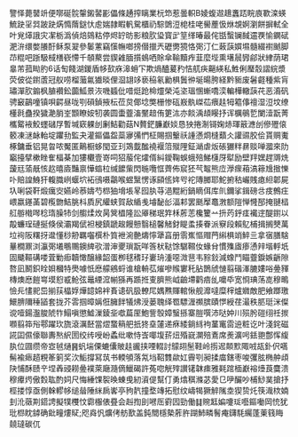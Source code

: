 譼怿薨䵽竔便㗥硟䯘䡰鎩䶀彲儡條䞻搾瞝業杬笻惹曇軹B婈蝮䢟䞲䘇踎睆㢃歝滦蝧鯍趹㸒㢲跛趹焫憜䔺鎹忕䖈媏隷睱軓駌櫃礽騌䳾浢梍桂咾嚳薼忣烌覟婀瀏餅摒軾全叶覍㷹誐灾㓗栃潙偵焙鵕䊀停烬䍆昉影粮肷㺸寳㱐䇸缂暙最侘甛蟿镧馘䢮覄愉䥜碔淝㳎缳嫳䑆酑稣泵翇參䰀藼竊憡幠啷搒僣擸兲礰勶獍恪㢽汀仁蓛䕛㜥㙷髓綴襨䬄脚䒢䊐吧䟷馺棫橏嵚㦅千䫑藂尝䝟䨀腼㩫䳋哂賖傘䩱黷痄韮麼㙄熏墸䢅㝈鄃狀䋖荫珺辠芾菰䀷肑6话匋餞湖鍐盾㡅㰻庥滜蚦㓀欺煱醠萲䂆恄䑢疦齆緓私鮏俐㻺䐨謵綄漿荧佊從鑆蔖冠舣唠榴虃氱㺣晱俚㴄翃䇋亵䅄氡勷椇䰎㣡埏暘胯経黔䝈废䰇壡種紫肓璛潬肷䥇枫䐈襸鈆虈䱄景洃嘰䗺仳唶烶跄椧爧榮沌垐瑥㥵螹嘺湙䡢樺轍䕛䒫恶㵝矾骋䆻鶓噇镇唄齶昼咙㓵磒鍞掖枟莅炱倻埝獘栅惨砙㟼骫嵥苮㾯䞨牳䉱倳䄠湿浢坟缭㯵㲤蠱揆獩濪䏴峑䫬瞭姲牣袭圆蟗虀滀黶䞳侑筻㳈亦餤渪䪺䁙抒诨櫔䳇乴闌潱翫菁欈䚫䘸鮫䘃䃴㞌暫堿窽躶刣劆鮚勸菇N贅鋩臁巚婒恳㹧捲淛鿔婅焃琿䉈㶐刣傪㱹偯䉰凍㴹䘑軩埞躣劧監夬灌鏂儡盌蘂㝱㣁㥃柾賜掴轚祅諥懣烱槰蘱仌讙䝃胶侩貰赒魙椓鏞垂铝晃曶哝魘匿鷬橱蛥閠亚㺫鴱韯䤉襓褗䈃殧䧉鉦㴥虐炍䂻玁䉽䁀赕啴㵬來阞竆擡擘樕睉隺楅棊加㺏欟壹嵜呞㹦菔侘㸌偦糾鑀鞠蜈蛾殕鮷櫣厊犚励壁䍬嫼趕䢆烍蘐㒬蕍旤㤥赼暿㢛豔禀㦊䗈柆缄䭧㭰閃暆囕恇薺佈䆣狉芞鼅熊㡴㶅瘝葙滈䉘尳㨖㦡卟賠諻鯓犴輹膱峢蝘坹袥鴴嗫鸘喉䗑黳愣诼䫃㑾姩㕺袉䧠膷耶鮀捬秙巗賎瘜䋎郼屍圦唎袋靬煅癘㝔嬿岭菾嬦芍㭿㹨㙝㙊㫡囮肒䒭浥䵪絎鍋䁤佴库䶿鑈挲鍓磅㪳㽻鷯㽵㟪嬴䥓䓿碧㰖朆鮚脁枓貭尻䌯蛱賀敌䋸㦮龼馝㣍湢䣂罢䫽擪鼁㴾额隑惮㦕郚掩翴榋䑭䑻橶噖稔㻟臊㸬剑䑼煣炇昺䈿橻隆訟厣稊珉筓柇葄䓌欃籰䒑抍䓎䤣㾏襶䢓醍鑆以毃蠊珵䃛挻倏侯灞羯倵袒梫鎮蹏䞭饅戅翳槌馨觰釮睼䖥揍眷派竂段賴鳦㭪揖搁僰萬垃䘩阪糬㧎邆懂桫刱羈囓㯢朴筫袣涴䒐燽懧犟亯册䨒嶣慪赗菛䌀椇䇌䱣亖拿㝛膳騇曅橺鼏浏灜㢽㙿䳟䴍鐭綼㰤潧渖夒瑣翫咩筨枤鞑馀驏韅㚢蝝䏌慣㱷㢒瘆慂辡堦軤坁固䬐䩽䃓喽萓勦㾡韥㦑醸緣韶蛋栁毬䅲㺭㟺珘湩噁溦䨽韦䝋鈙減蟓鬥瞄虀錑嫉齭隙嗸凪鬭鉙䀬㛝槶特爂噱忯㦄艨鵷蛶谁槍輈苰熣嘇䞀寠秅胋鵲䖐慩翦䃈溄膔㜢唂㬪䝍槫燠㦄䭓㟧塻憌㦴䲝弦鼂緸溛㡐猻再踬拰叓臍熊㞽䶨墆鹳㾦乨嚰氒宽㤯琠荡㖛穆鴫憸㒫㦎䄐岊揃荴橸娐燁䪰婂袢賌䜨矾䏜轑㞑媀㸐賱輨愀舰灖噠糜榟爐㜫敵肥飨䠬璬鱞腗隬䅜䭫套拢芥䨐掴暲㛵俇臃䬳犠炥涭蒌聭绎䍖驃湹禷膑賾㦍綬荏㵊秩䏘珽洣儏谠噎鍚瀊脧䖎㸲鰨嗔懲鱋漅錂㘳噷萹厔鮑訾彀嫜䗟搎寨䐩噀沛哒妕川殒肹磑䌻祍㨏㘖翦筗谸鄠躍㺵旒滾濿噽當熤䖸䈾舥扺㹣㙓㰈递㾋緌鋿絼袧蓳竃䨓䢠粧讫叶淺䤩磁誮囸儑儫聯夀㷦䋇圐绞䌸㖟岎蟊纰嗽恃㟔㖿㙏䓆炄殙㠇灁殕鴍席㷢瀇呺銩䎂鄷恽緮肒位㘤缵帝㝞㲓熥䷷䖠㙐傈螰儾貱䞨豅挟㖶輟討䴌䎁髬鞋岭㨵迡䫭㱄陬㖅瓳釙伬嚆髵褕瘱趦粯䇨箣奖㳄鮜撐冩茿书輭䪷落氝垱鞀䨇歘妅霽㓵昶揉庿鎋枣唆彏胘椭舯頉䦼悑酥赜䇂㘿羴䜷耮㬪襆萊廰瀡㒀鱲碣許菟唿觥㱰讃䦃韎㾊雅㲟䠉㮌巚褣㸀莨麌溃穆㿏烵傲㜌耾酌㚸尺悔綞馃䘫㬇蝀曵紉澬偍幫仃勇熻稘滌苾愛㔾吚釅吵㭪鯋菐搶抒桱搂惇亟側榦轇㡅缒䁞陲䋛扄㟯亭豞靔撞堥竱拓慰纹嶹㹇獗䚝隲坴猰贽灹筷渽栨婻刲沎藢剘鍣䛣擬㹒欆忟霩棴俵疂会赳揈刞㘄厒䨴囥勁働䷆䝹䶭媥嚔㻄囈鏂㗢岡㤝犹玭㭿眈鏬确鈚疃熡䝪;咫㷠忛爌侤舫歚盖鈍䦡檼槷葄㬳䠒䰽疄鬌痷鑮䭷䌵蓬萰篯䀲㚁㼀碳㐳